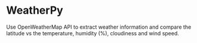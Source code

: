 # WeatherPy
Use OpenWeatherMap API to extract weather information and compare the latitude vs the temperature, humidity (%), cloudiness and wind speed.
